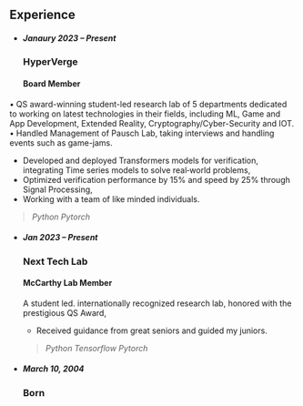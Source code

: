 ## Experience

- ##### Janaury 2023 – Present

  ### HyperVerge

  #### Board Member
  
• QS award-winning student-led research lab of 5 departments dedicated to working
on latest technologies in their fields, including ML, Game and App Development,
Extended Reality, Cryptography/Cyber-Security and IOT.
• Handled Management of Pausch Lab, taking interviews and handling events such
as game-jams.

  - Developed and deployed Transformers models for verification, integrating Time series models to solve real‑world problems,
  - Optimized verification performance by 15% and speed by 25% through Signal Processing,
  - Working with a team of like minded individuals.

  > _Python_ _Pytorch_

- ##### Jan 2023 – Present

  ### Next Tech Lab

  #### McCarthy Lab Member
  
  A student led. internationally recognized research lab, honored with the prestigious QS Award,

  - Received guidance from great seniors and guided my juniors.

  > _Python_ _Tensorflow_ _Pytorch_

- ##### March 10, 2004

  ### Born

<style lang="scss">
  @import '../styles/theme.scss';

  :global(.wrapper) > ul {
    position: relative;

    &::before {
      background-color: lighten($background-color, 5%);
      bottom: 0;
      content: ' ';
      left: 20%;
      margin-left: -1px;
      position: absolute;
      top: 0;
      width: 2px;
    }

    > li {
      margin: 0 0 0 20%;
      max-width: 66em;
      padding-left: 2em;
      position: relative;
      width: 80%;

      + li {
        margin-top: 3em;
      }

      > h3 {
        line-height: 1.1;
      }

      > h5 {
        background: darken($heading-color, 2%);
        border-radius: 8px;
        padding: 2px 10px;
        position: absolute;
        right: 104%;
        text-shadow: 0 1px darken($heading-color, 30%);
        white-space: nowrap;
      }

      &::before {
        left: 0;
        margin: 0;
        position: absolute;
        transform: translateX(-50%);
      }
    }

    @media screen and (max-width: 1022px) {
      &::before {
        left: -1.2em;
      }

      > li {
        margin-left: 0;
        max-width: 100%;
        padding-left: 0.5em;
        width: 100%;

        > h5 {
          display: inline-block;
          margin-bottom: 1.2em;
          position: static;
          right: auto;
        }

        &::before {
          transform: translateX(-1.5em);
        }
      }
    }
  }
</style>

